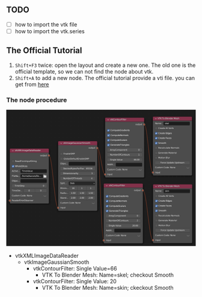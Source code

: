 ## TODO
- [ ] how to import the vtk file
- [ ] how to import the vtk.series
## The Official Tutorial

1. `Shift+F3` twice: open the layout and create a new one.
The old one is the official template, so we can not find the node about vtk. 
2. `Shift+A` to add a new node. 
The official tutorial provide a vti file. 
you can get from [here](./data/head.vti)

### The node procedure
![image1](./images/procedure.png)
- vtkXMLImageDataReader
  - vtkImageGaussianSmooth
    - vtkContourFilter: Single Value=66
      - VTK To Blender Mesh: Name=skel; checkout Smooth
    - vtkContourFilter: Single Value: 20
      - VTK To Blender Mesh: Name=skin; ckeckout Smooth
